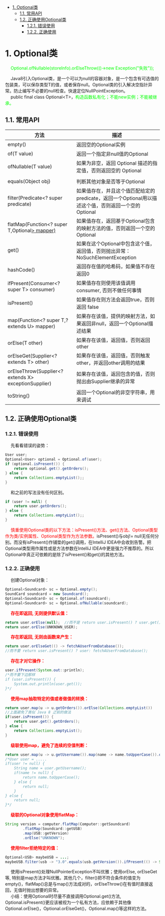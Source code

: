 

<!-- TOC -->

- [1. Optional类](#1-optional类)
    - [1.1. 常用API](#11-常用api)
    - [1.2. 正确使用Optional类](#12-正确使用optional类)
        - [1.2.1. 错误使用](#121-错误使用)
        - [1.2.2. 正确使用](#122-正确使用)

<!-- /TOC -->

# 1. Optional类  
<!-- 
https://mp.weixin.qq.com/s/Fq-dOg78VMyEfNFjCJ7Krw
-->

&emsp; <font color = "lime">Optional.ofNullable(storeInfo).orElseThrow(()->new Exception("失败")); </font> 

&emsp; Java8引入Optional类，是一个可以为null的容器对象，是一个包含有可选值的包装类，可以保存类型T的值，或者保存null。Optional类的引入解决空指针异常。防止编写不必要的null检查。快速定位NullPointException。  
&emsp; public final class Optional<T\>，<font color = "lime">构造函数私有化；不能new实例；不能被继承。</font>  

## 1.1. 常用API  

|方法|描述|
|---|---|
|empty()|返回空的Optional实例|
|of(T value)|返回一个指定非null值的Optional|
|ofNullable(T value)|如果为非空，返回 Optional 描述的指定值，否则返回空的 Optional|
|   |    |	
|equals(Object obj)	|判断其他对象是否等于Optional|
|filter(Predicate<? super <T> predicate)|如果值存在，并且这个值匹配给定的 predicate，返回一个Optional用以描述这个值，否则返回一个空的Optional|
|flatMap(Function<? super T,Optional<U>> mapper)|如果值存在，返回基于Optional包含的映射方法的值，否则返回一个空的Optional|
|get()|如果在这个Optional中包含这个值，返回值，否则抛出异常：NoSuchElementException|
|hashCode()	|返回存在值的哈希码，如果值不存在 返回0|
|ifPresent(Consumer<? super T> consumer)|如果值存在则使用该值调用consumer, 否则不做任何事情|
|isPresent()|如果值存在则方法会返回true，否则返回 false|
|map(Function<? super T,? extends U> mapper)|如果存在该值，提供的映射方法，如果返回非null，返回一个Optional描述结果|
|orElse(T other)|如果存在该值，返回值，否则返回 other|
|orElseGet(Supplier<? extends T> other)	|如果存在该值，返回值，否则触发other，并返回other调用的结果|
|orElseThrow(Supplier<? extends X> exceptionSupplier)|如果存在该值，返回包含的值，否则抛出由Supplier继承的异常|
|toString()	|返回一个Optional的非空字符串，用来调试|


## 1.2. 正确使用Optional类  
### 1.2.1. 错误使用  

&emsp; 先看看错误的姿势：  

```java
User user;
Optional<User> optional = Optional.of(user);
if (optional.isPresent()) {
    return optional.get().getOrders();
} else {
    return Collections.emptyList();;
}
```

&emsp; 和之前的写法没有任何区别。  

```java
if (user != null) {
    return user.getOrders();
} else {
    return Collections.emptyList();;
}
```
&emsp; <font color = "red">慎重使用Optional类的以下方法：isPresent()方法、get()方法、Optional类型作为类/实例属性、Optional类型作为方法参数。</font>isPresent()与obj!= null无任何分别。而没有isPresent()作铺垫的get()调用，在IntelliJ IDEA中会收到告警。把Optional类型用作属性或是方法参数在IntelliJ IDEA中更是强力不推荐的。所以Optional中真正可依赖的是除了isPresent()和get()的其他方法。  

### 1.2.2. 正确使用  
&emsp; 创建Optional对象：  

```java
Optional<Soundcard> sc = Optional.empty();
SoundCard soundcard = new Soundcard();
Optional<Soundcard> sc = Optional.of(soundcard);
Optional<Soundcard> sc = Optional.ofNullable(soundcard);
```
&emsp; **<font color = "red">存在即返回, 无则提供默认值：</font>**  

```java
return user.orElse(null);  //而不是 return user.isPresent() ? user.get() : null;
return user.orElse(UNKNOWN_USER);
```
&emsp; **<font color = "red">存在即返回, 无则由函数来产生：</font>**  

```java
return user.orElseGet(() -> fetchAUserFromDatabase()); 
//而不要 return user.isPresent() ? user: fetchAUserFromDatabase();
```
&emsp; **<font color = "red">存在才对它操作：</font>**  

```java
user.ifPresent(System.out::println);
/*而不要下边那样
if (user.isPresent()) {
    System.out.println(user.get());
}*/
```
&emsp; **<font color = "red">使用map抽取特定的值或者做值的转换：</font>**  

```java
return user.map(u -> u.getOrders()).orElse(Collections.emptyList())
//上面避免了类似 Java 8 之前的做法
if(user.isPresent()) {
    return user.get().getOrders();
} else {
    return Collections.emptyList();
}
```
&emsp; **<font color = "red">级联使用map，避免了连续的空值判断：</font>**  

```java
return user.map(u -> u.getUsername()).map(name -> name.toUpperCase()).orElse(null);
/*User user = .....
if(user != null) {
    String name = user.getUsername();
    if(name != null) {
        return name.toUpperCase();
    } else {
        return null;
    }
} else {
    return null;
}*/
```

&emsp; **<font color = "red">级联的Optional对象使用flatMap：</font>**  

```java
String version = computer.flatMap(Computer::getSoundcard)
        .flatMap(Soundcard::getUSB)
        .map(USB::getVersion)
        .orElse("UNKNOWN");
```

&emsp; **<font color = "red">使用filter拒绝特定的值：</font>**  

```java
Optional<USB> maybeUSB = ...;
maybeUSB.filter(usb -> "3.0".equals(usb.getVersion()).ifPresent(() -> System.out.println("ok"));
```
&emsp; 使用isPresent()处理NullPointerException不叫优雅；使用orElse, orElseGet等, 特别是map方法才叫优雅。其他几个，filter()把不符合条件的值变为empty()，flatMap()总是与map()方法成对的，orElseThrow()在有值时直接返回，无值时抛出想要的异常。   
&emsp; 小结：使用Optional时尽量不直接调用Optional.get()方法, Optional.isPresent()更应该被视为一个私有方法，应依赖于其他像Optional.orElse()，Optional.orElseGet()，Optional.map()等这样的方法。
